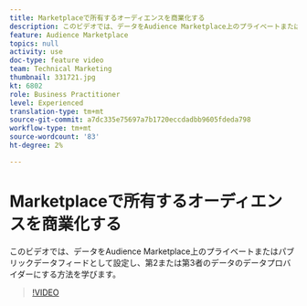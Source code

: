 ```yaml
---
title: Marketplaceで所有するオーディエンスを商業化する
description: このビデオでは、データをAudience Marketplace上のプライベートまたはパブリックデータフィードとして設定し、第2または第3者のデータのデータプロバイダーにする方法を学びます。
feature: Audience Marketplace
topics: null
activity: use
doc-type: feature video
team: Technical Marketing
thumbnail: 331721.jpg
kt: 6802
role: Business Practitioner
level: Experienced
translation-type: tm+mt
source-git-commit: a7dc335e75697a7b1720eccdadbb9605fdeda798
workflow-type: tm+mt
source-wordcount: '83'
ht-degree: 2%

---
```



# Marketplaceで所有するオーディエンスを商業化する

このビデオでは、データをAudience Marketplace上のプライベートまたはパブリックデータフィードとして設定し、第2または第3者のデータのデータプロバイダーにする方法を学びます。

>[!VIDEO](https://video.tv.adobe.com/v/331721/?quality=12&learn=on)
